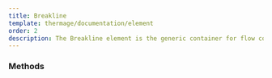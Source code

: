 ```yaml
---
title: Breakline
template: thermage/documentation/element
order: 2
description: The Breakline element is the generic container for flow content.
---
```


### Methods